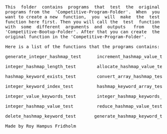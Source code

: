 
<pre>
This  folder  contains  programs  that  test  the  original
programs from the  'Competitive-Program-Folder'.  When  you
want to create a new  function,  you  will  make  the  test
function here first. Then you will call the  test  function
with  some  different  arguments  and  outputs   from   the
'Competitive-Bootup-Folder'. After that you can create  the
original function in the 'Competitive-Program-Folder'.

Here is a list of the functions that the programs contains:

generate_integer_hashmap_test      increment_hashmap_value_test

integer_hashmap_length_test        allocate_hashmap_value_test

hashmap_keyword_exists_test        convert_array_hashmap_test

integer_keyword_index_test         hashmap_keyword_array_test

integer_value_keywords_test        integer_hashmap_keywords_test

integer_hashmap_value_test         reduce_hashmap_value_test

delete_hashmap_keyword_test       generate_hashmap_keyword_test

Made by Roy Hampus Fridholm
</pre>
